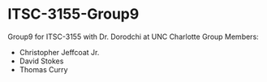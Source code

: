 # ITSC-3155-Group9
Group9 for ITSC-3155 with Dr. Dorodchi at UNC Charlotte
Group Members:
  - Christopher Jeffcoat Jr.
  - David Stokes
  - Thomas Curry
